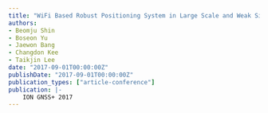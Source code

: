 ```yaml
---
title: "WiFi Based Robust Positioning System in Large Scale and Weak Signal Environment"
authors:
- Beomju Shin
- Boseon Yu
- Jaewon Bang
- Changdon Kee
- Taikjin Lee
date: "2017-09-01T00:00:00Z"
publishDate: "2017-09-01T00:00:00Z"
publication_types: ["article-conference"]
publication: |-
    ION GNSS+ 2017
---
```

